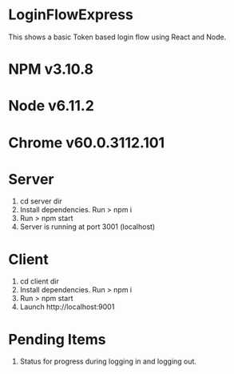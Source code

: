 # LoginFlowExpress
This shows a basic Token based login flow using React and Node.
# NPM v3.10.8
# Node v6.11.2
# Chrome v60.0.3112.101

# Server
1. cd server dir
2. Install dependencies. Run > npm i
3. Run > npm start
4. Server is running at port 3001 (localhost)

# Client
1. cd client dir
2. Install dependencies. Run > npm i
3. Run > npm start
4. Launch http://localhost:9001

# Pending Items
1. Status for progress during logging in and logging out.


